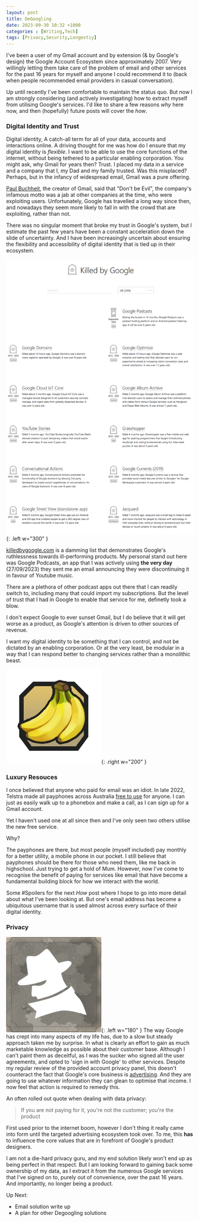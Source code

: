 ```yaml
---
layout: post
title: DeGoogling
date: 2023-09-30 10:32 +1000
categories : [Writing,Tech]
tags: [Privacy,Security,Longevtiy]
---
```


I've been a user of my Gmail account and by extension (& by Google's design) the Google Account Ecosystem since approximately 2007. Very willingly letting them take care of the problem of email and other services for the past 16 years for myself and anyone I could recommend it to (back when people recommended email providers in casual conversation).


Up until recently I've been comfortable to maintain the status quo. But now I am strongly considering (and actively investigating) how to extract myself from utilising Google's services. I'd like to share a few reasons *why* here now, and then (hopefully) future posts will cover the *how*.

### Digital Identity and Trust
Digital identity, A catch-all term for all of your data, accounts and interactions online. A driving thought for me was how do I ensure that my digital identity is *flexible*. I want to be able to use the core functions of the internet, without being tethered to a particular enabling corporation. You might ask, why Gmail for years then? Trust. I placed my data in a service and a company that I, my Dad and my family trusted. Was this misplaced? Perhaps, but in the infancy of widespread email, Gmail was a pure offering.

[Paul Buchheit](https://en.wikipedia.org/wiki/Paul_Buchheit), the creator of Gmail, said that "Don't be Evil", the company's infamous motto was a jab at other companies at the time, who were exploiting users. Unfortunately, Google has travelled a long way since then, and nowadays they seem more likely to fall in with the crowd that are exploiting, rather than not.

There was no singular moment that broke my trust in Google's system, but I estimate the past few years have been a constant acceleration down the  slide of uncertainty. And I have been increasingly uncertain about ensuring the flexibility and accessibility of digital identity that is tied up in their ecosystem.

![Killed By Google](/assets/img/posts/killed-by-google.png){: .left w="300" }


 [killedbygoogle.com](https://killedbygoogle.com) is a damming list that demonstrates Google's ruthlessness towards ill-performing products. My personal stand out here was Google Podcasts, an app that I was actively using **the very day** (27/09/2023) they sent me an email announcing they were discontinuing it in favour of Youtube music. 
 
 There are a plethora of other podcast apps out there that I can readily switch to, including many that could import my subscriptions. But the level of trust that I had in Google to enable that service for me, definetly took a blow.
 
I don't expect Google to ever sunset Gmail, but I do believe that it will  get worse as a product, as Google's attention is driven to other sources of revenue.

I want my digital identity to be something that I can control, and not be dictated by an enabling corporation. Or at the very least, be modular in a way that I can respond better to changing services rather than a monolithic beast.

![Banana](/assets/img/posts/bananas.webp){: .right w="200" }

### Luxury Resouces
I once believed that anyone who paid for email was an idiot.
In late 2022, Telstra made all payphones across Australia [free to use](https://www.telstra.com.au/exchange/payphones-free-for-calls-australia) for anyone. I can just as easily walk up to a phonebox and make a call, as I can sign up for a Gmail account.

Yet I haven't used one at all since then and I've only seen two others utilise the new free service.

Why?

The payphones are there, but most people (myself included) pay monthly for a better utility, a mobile phone in our pocket. I still believe that payphones should be there for those who need them, like me back in highschool. Just trying to get a hold of Mum. However, now I've come to recognise the benefit of paying for services like email that have become a fundamental building block for how we interact with the world.

Some #Spoilers for the next *How* post where I hope to go into more detail about what I've been looking at. But one's email address has become a ubiquitous username that is used almost across every surface of their digital identity.


### Privacy
![Spy](/assets/img/posts/spy.webp){: .left w="180" }
The way Google has crept into many aspects of my life has, due to a slow but steady approach taken me by surprise. In what is clearly an effort to gain as much marketable knowledge as possible about their customer base. Although I can't paint them as deceitful, as I was the sucker who signed all the user agreements, and opted to 'sign in with Google' to other services. Despite my regular review of the provided account privacy panel, this doesn't counteract the fact that Google's core business is [advertising](https://about.google/how-our-business-works/). And they are going to use whatever information they can glean to optimise that income. I now feel that action is required to remedy this.

An often rolled out quote when dealing with data privacy:
> If you are not paying for it, you're not the customer; you're the product

 First used prior to the internet boom, however I don't thing it really came into form until the targeted advertising ecosystem took over. To me, this **has** to influence the core values that are in forefront of Google's product designers.
 
I am not a die-hard privacy guru, and my end solution likely won't end up as being perfect in that respect. But I am looking forward to gaining back some ownership of my data, as I extract it from the numerous Google services that I've signed on to, purely out of convenience, over the past 16 years. And importantly, no longer being a product.

Up Next:
* Email solution write up
* A plan for other Degoogling solutions